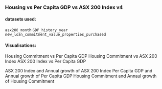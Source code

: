 ### Housing vs Per Capita GDP vs ASX 200 Index v4

#### datasets used:
`asx200_month`
`GDP_history_year`
`new_loan_commitment_value_properties_purchased`

#### Visualisations:
Housing Commitment vs Per Capita GDP
Housing Commitment vs ASX 200 Index 
ASX 200 Index vs Per Capita GDP

ASX 200 Index and Annual growth of ASX 200 Index
Per Capita GDP and Annual growth of Per Capita GDP
Housing Commitment and Annaul growth of Housing Commitment

